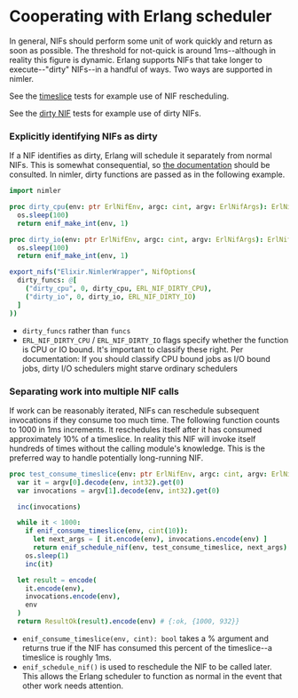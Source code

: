 # Cooperating with Erlang scheduler

In general, NIFs should perform some unit of work quickly and return as soon as possible. The threshold for not-quick is around 1ms--although in reality this figure is dynamic. Erlang supports NIFs that take longer to execute--"dirty" NIFs--in a handful of ways. Two ways are supported in nimler.

See the [timeslice](../tests/timeslice) tests for example use of NIF rescheduling.

See the [dirty NIF](../tests/dirty_nif) tests for example use of dirty NIFs.

### Explicitly identifying NIFs as dirty

If a NIF identifies as dirty, Erlang will schedule it separately from normal NIFs. This is somewhat consequential, so [the documentation](http://erlang.org/doc/man/erl_nif.html) should be consulted. In nimler, dirty functions are passed as in the following example.

```nim
import nimler

proc dirty_cpu(env: ptr ErlNifEnv, argc: cint, argv: ErlNifArgs): ErlNifTerm =
  os.sleep(100)
  return enif_make_int(env, 1)

proc dirty_io(env: ptr ErlNifEnv, argc: cint, argv: ErlNifArgs): ErlNifTerm =
  os.sleep(100)
  return enif_make_int(env, 1)

export_nifs("Elixir.NimlerWrapper", NifOptions(
  dirty_funcs: @[
    ("dirty_cpu", 0, dirty_cpu, ERL_NIF_DIRTY_CPU),
    ("dirty_io", 0, dirty_io, ERL_NIF_DIRTY_IO)
  ]
))
```

* `dirty_funcs` rather than `funcs`
* `ERL_NIF_DIRTY_CPU` / `ERL_NIF_DIRTY_IO` flags specify whether the function is CPU or IO bound. It's important to classify these right. Per documentation: If you should classify CPU bound jobs as I/O bound jobs, dirty I/O schedulers might starve ordinary schedulers

### Separating work into multiple NIF calls

If work can be reasonably iterated, NIFs can reschedule subsequent invocations if they consume too much time. The following function counts to 1000 in 1ms increments. It reschedules itself after it has consumed approximately 10% of a timeslice. In reality this NIF will invoke itself hundreds of times without the calling module's knowledge. This is the preferred way to handle potentially long-running NIF.

```nim
proc test_consume_timeslice(env: ptr ErlNifEnv, argc: cint, argv: ErlNifArgs): ErlNifTerm =
  var it = argv[0].decode(env, int32).get(0)
  var invocations = argv[1].decode(env, int32).get(0)

  inc(invocations)

  while it < 1000:
    if enif_consume_timeslice(env, cint(10)):
      let next_args = [ it.encode(env), invocations.encode(env) ]
      return enif_schedule_nif(env, test_consume_timeslice, next_args)
    os.sleep(1)
    inc(it)

  let result = encode(
    it.encode(env),
    invocations.encode(env),
    env
  )
  return ResultOk(result).encode(env) # {:ok, {1000, 932}}
```

* `enif_consume_timeslice(env, cint): bool` takes a % argument and returns true if the NIF has consumed this percent of the timeslice--a timeslice is roughly 1ms.
* `enif_schedule_nif()` is used to reschedule the NIF to be called later. This allows the Erlang scheduler to function as normal in the event that other work needs attention.


